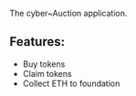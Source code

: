 The cyber~Auction application.

## Features:
- Buy tokens
- Claim tokens
- Collect ETH to foundation
